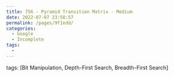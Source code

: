 ```yaml
---
title: 756 - Pyramid Transition Matrix - Medium
date: 2022-07-07 23:58:57
permalink: /pages/9f1edd/
categories:
  - Google
  - Incomplete
tags:
  - 
---
```

tags: [Bit Manipulation, Depth-First Search, Breadth-First Search]